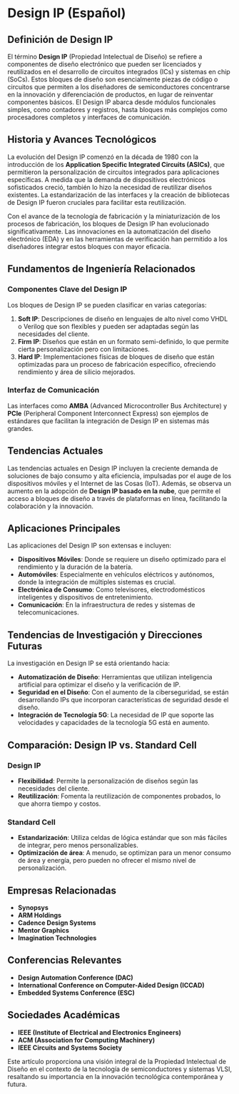 # Design IP (Español)

## Definición de Design IP

El término **Design IP** (Propiedad Intelectual de Diseño) se refiere a componentes de diseño electrónico que pueden ser licenciados y reutilizados en el desarrollo de circuitos integrados (ICs) y sistemas en chip (SoCs). Estos bloques de diseño son esencialmente piezas de código o circuitos que permiten a los diseñadores de semiconductores concentrarse en la innovación y diferenciación de productos, en lugar de reinventar componentes básicos. El Design IP abarca desde módulos funcionales simples, como contadores y registros, hasta bloques más complejos como procesadores completos y interfaces de comunicación.

## Historia y Avances Tecnológicos

La evolución del Design IP comenzó en la década de 1980 con la introducción de los **Application Specific Integrated Circuits (ASICs)**, que permitieron la personalización de circuitos integrados para aplicaciones específicas. A medida que la demanda de dispositivos electrónicos sofisticados creció, también lo hizo la necesidad de reutilizar diseños existentes. La estandarización de las interfaces y la creación de bibliotecas de Design IP fueron cruciales para facilitar esta reutilización.

Con el avance de la tecnología de fabricación y la miniaturización de los procesos de fabricación, los bloques de Design IP han evolucionado significativamente. Las innovaciones en la automatización del diseño electrónico (EDA) y en las herramientas de verificación han permitido a los diseñadores integrar estos bloques con mayor eficacia.

## Fundamentos de Ingeniería Relacionados

### Componentes Clave del Design IP

Los bloques de Design IP se pueden clasificar en varias categorías:

1. **Soft IP**: Descripciones de diseño en lenguajes de alto nivel como VHDL o Verilog que son flexibles y pueden ser adaptadas según las necesidades del cliente.
2. **Firm IP**: Diseños que están en un formato semi-definido, lo que permite cierta personalización pero con limitaciones.
3. **Hard IP**: Implementaciones físicas de bloques de diseño que están optimizadas para un proceso de fabricación específico, ofreciendo rendimiento y área de silicio mejorados.

### Interfaz de Comunicación

Las interfaces como **AMBA** (Advanced Microcontroller Bus Architecture) y **PCIe** (Peripheral Component Interconnect Express) son ejemplos de estándares que facilitan la integración de Design IP en sistemas más grandes.

## Tendencias Actuales

Las tendencias actuales en Design IP incluyen la creciente demanda de soluciones de bajo consumo y alta eficiencia, impulsadas por el auge de los dispositivos móviles y el Internet de las Cosas (IoT). Además, se observa un aumento en la adopción de **Design IP basado en la nube**, que permite el acceso a bloques de diseño a través de plataformas en línea, facilitando la colaboración y la innovación.

## Aplicaciones Principales

Las aplicaciones del Design IP son extensas e incluyen:

- **Dispositivos Móviles**: Donde se requiere un diseño optimizado para el rendimiento y la duración de la batería.
- **Automóviles**: Especialmente en vehículos eléctricos y autónomos, donde la integración de múltiples sistemas es crucial.
- **Electrónica de Consumo**: Como televisores, electrodomésticos inteligentes y dispositivos de entretenimiento.
- **Comunicación**: En la infraestructura de redes y sistemas de telecomunicaciones.

## Tendencias de Investigación y Direcciones Futuras

La investigación en Design IP se está orientando hacia:

- **Automatización de Diseño**: Herramientas que utilizan inteligencia artificial para optimizar el diseño y la verificación de IP.
- **Seguridad en el Diseño**: Con el aumento de la ciberseguridad, se están desarrollando IPs que incorporan características de seguridad desde el diseño.
- **Integración de Tecnología 5G**: La necesidad de IP que soporte las velocidades y capacidades de la tecnología 5G está en aumento.

## Comparación: Design IP vs. Standard Cell

### Design IP

- **Flexibilidad**: Permite la personalización de diseños según las necesidades del cliente.
- **Reutilización**: Fomenta la reutilización de componentes probados, lo que ahorra tiempo y costos.

### Standard Cell

- **Estandarización**: Utiliza celdas de lógica estándar que son más fáciles de integrar, pero menos personalizables.
- **Optimización de área**: A menudo, se optimizan para un menor consumo de área y energía, pero pueden no ofrecer el mismo nivel de personalización.

## Empresas Relacionadas

- **Synopsys**
- **ARM Holdings**
- **Cadence Design Systems**
- **Mentor Graphics**
- **Imagination Technologies**

## Conferencias Relevantes

- **Design Automation Conference (DAC)**
- **International Conference on Computer-Aided Design (ICCAD)**
- **Embedded Systems Conference (ESC)**

## Sociedades Académicas

- **IEEE (Institute of Electrical and Electronics Engineers)**
- **ACM (Association for Computing Machinery)**
- **IEEE Circuits and Systems Society**

Este artículo proporciona una visión integral de la Propiedad Intelectual de Diseño en el contexto de la tecnología de semiconductores y sistemas VLSI, resaltando su importancia en la innovación tecnológica contemporánea y futura.